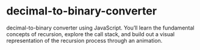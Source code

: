 # decimal-to-binary-converter
decimal-to-binary converter using JavaScript. You’ll learn the fundamental concepts of recursion, explore the call stack, and build out a visual representation of the recursion process through an animation.
